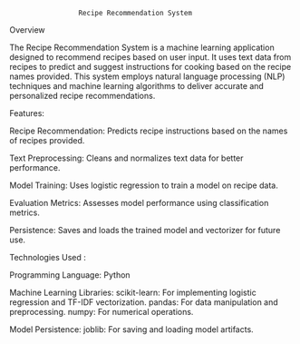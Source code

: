                      Recipe Recommendation System

Overview

The Recipe Recommendation System is a machine learning application designed to recommend recipes based on user input. It uses text data from recipes to predict and suggest instructions for cooking based on the recipe names provided. This system employs natural language processing (NLP) techniques and machine learning algorithms to deliver accurate and personalized recipe recommendations.

Features:

Recipe Recommendation: Predicts recipe instructions based on the names of recipes provided.

Text Preprocessing: Cleans and normalizes text data for better performance.

Model Training: Uses logistic regression to train a model on recipe data.

Evaluation Metrics: Assesses model performance using classification metrics.

Persistence: Saves and loads the trained model and vectorizer for future use.

Technologies Used :

Programming Language: Python

Machine Learning Libraries:
             scikit-learn: For implementing logistic regression and TF-IDF vectorization.
             pandas: For data manipulation and preprocessing.
             numpy: For numerical operations.
             
Model Persistence:
joblib: For saving and loading model artifacts.
